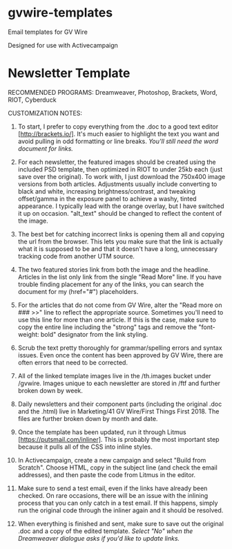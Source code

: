 # gvwire-templates
Email templates for GV Wire

Designed for use with Activecampaign

# Newsletter Template

RECOMMENDED PROGRAMS: Dreamweaver, Photoshop, Brackets, Word, RIOT, Cyberduck

CUSTOMIZATION NOTES:

1. To start, I prefer to copy everything from the .doc to a good text editor [http://brackets.io/]. It's much easier to highlight the text you want and avoid pulling in odd formatting or line breaks. *You'll still need the word document for links.*

1. For each newsletter, the featured images should be created using the included PSD template, then optimized in RIOT to under 25kb each (just save over the original). To work with, I just download the 750x400 image versions from both articles. Adjustments usually include converting to black and white, increasing brightness/contrast, and tweaking offset/gamma in the exposure panel to achieve a washy, tinted appearance. I typically lead with the orange overlay, but I have switched it up on occasion. "alt_text" should be changed to reflect the content of the image.

1. The best bet for catching incorrect links is opening them all and copying the url from the browser. This lets you make sure that the link is actually what it is supposed to be and that it doesn't have a long, unnecessary tracking code from another UTM source.

1. The two featured stories link from both the image and the headline. Articles in the list only link from the single "Read More" line. If you have trouble finding placement for any of the links, you can search the document for my (href="#") placeholders. 

1. For the articles that do not come from GV Wire, alter the "Read more on ### >>" line to reflect the appropriate source. Sometimes you'll need to use this line for more than one article. If this is the case, make sure to copy the entire line including the "strong" tags and remove the "font-weight: bold" designator from the link styling.

1. Scrub the text pretty thoroughly for grammar/spelling errors and syntax issues. Even once the content has been approved by GV Wire, there are often errors that need to be corrected.

1. All of the linked template images live in the /th.images bucket under /gvwire. Images unique to each newsletter are stored in /ftf and further broken down by week.

1. Daily newsletters and their component parts (including the original .doc and the .html) live in Marketing/41 GV Wire/First Things First 2018. The files are further broken down by month and date.

1. Once the template has been updated, run it through Litmus [https://putsmail.com/inliner]. This is probably the most important step because it pulls all of the CSS into inline styles.

1. In Activecampaign, create a new campaign and select "Build from Scratch". Choose HTML, copy in the subject line (and check the email addresses), and then paste the code from Litmus in the editor. 

1. Make sure to send a test email, even if the links have already been checked. On rare occasions, there will be an issue with the inlining process that you can only catch in a test email. If this happens, simply run the original code through the inliner again and it should be resolved.

1. When everything is finished and sent, make sure to save out the original .doc and a copy of the edited template. *Select "No" when the Dreamweaver dialogue asks if you'd like to update links.*
